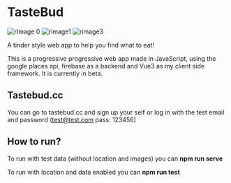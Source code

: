 # TasteBud

![rImage 0](https://user-images.githubusercontent.com/102760977/211391207-f54b006b-370e-44e1-847f-bfe4ace74f8b.png) ![rimage1](https://user-images.githubusercontent.com/102760977/211395039-c9c47481-dac0-4d7a-b152-9a977c9da546.png) ![rimage3](https://user-images.githubusercontent.com/102760977/211395080-25927024-ef9d-48b0-b303-680bd9eecce0.png)

A tinder style web app to help you find what to eat!

This is a progressive progressive web app made in JavaScript, using the google places api, firebase as a backend and Vue3 as my client side framework. It is currently in beta.

## Tastebud.cc
You can go to tastebud.cc and sign up your self or log in with the test email and password (test@test.com pass: 123456)

## How to run?
To run with test data (without location and images) you can **npm run serve**

To run with location and data enabled you can **npm run test**
